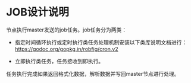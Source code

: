 # JOB设计说明

节点执行master发送的job任务。job任务分为两类：

* 指定时间循环执行或定时执行类任务处理机制安装以下类库说明文档进行：
https://godoc.org/gopkg.in/robfig/cron.v2

* 立即执行类任务，任务接收到即执行。


任务执行完成如果返回格式化数据，解析数据并写回master节点进行处理。

# 
